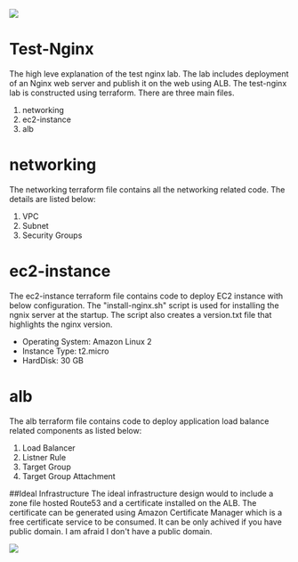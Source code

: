  ![](diagrams/CurrentSolution.png)

# **Test-Nginx**
The high leve explanation of the test nginx lab. The lab includes deployment of an Nginx web server and publish it on the web using ALB. The test-nginx lab is constructed using terraform. There are three main files.
1. networking
2. ec2-instance
3. alb

# networking
The networking terraform file contains all the networking related code. The details are listed below:
1. VPC
2. Subnet
3. Security Groups

# ec2-instance
The ec2-instance terraform file contains code to deploy EC2 instance with below configuration. The "install-nginx.sh" script is used for installing the ngnix server at the startup. The script also creates a version.txt file that highlights the nginx version. 
- Operating System: Amazon Linux 2
- Instance Type: t2.micro
- HardDisk: 30 GB

# alb
The alb terraform file contains code to deploy application load balance related components as listed below:
1. Load Balancer
2. Listner Rule
3. Target Group
4. Target Group Attachment


##Ideal Infrastructure
The ideal infrastructure design would to include a zone file hosted Route53 and a certificate installed on the ALB. The certificate can be generated using Amazon Certificate Manager which is a free certificate service to be consumed. It can be only achived if you have public domain. I am afraid I don't have a public domain.  

 ![](diagrams/EndSolution.png)



